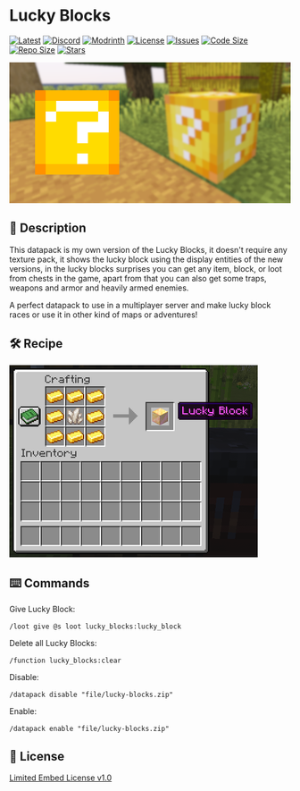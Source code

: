 # Lucky Blocks

[![Latest](https://img.shields.io/github/v/release/lullaby6/lucky-blocks-data-pack?color=blueviolet&logo=github)](https://github.com/lullaby6/lucky-blocks-data-pack/releases) 
[![Discord](https://img.shields.io/discord/1327308441324097681?label=discord&color=blue&logo=discord)](https://discord.gg/5UdcDa5xNC) 
[![Modrinth](https://img.shields.io/modrinth/dt/lucky-blocks?label=modrinth&logo=modrinth)](https://modrinth.com/datapack/lucky-blocks) 
[![License](https://img.shields.io/badge/license-mit-green)](https://github.com/lullaby6/lucky-blocks-data-pack/blob/main/LICENSE) 
[![Issues](https://img.shields.io/github/issues/lullaby6/lucky-blocks-data-pack?color=orange&logo=github)](https://github.com/lullaby6/lucky-blocks-data-pack/issues)
[![Code Size](https://img.shields.io/github/languages/code-size/lullaby6/lucky-blocks-data-pack?color=purple&logoColor=white)](https://github.com/lullaby6/lucky-blocks-data-pack)
[![Repo Size](https://img.shields.io/github/repo-size/lullaby6/lucky-blocks-data-pack?logo=dropbox&color=red)](https://github.com/lullaby6/lucky-blocks-data-pack)
[![Stars](https://img.shields.io/github/stars/lullaby6/lucky-blocks-data-pack?logo=github&color=yellow)](https://github.com/lullaby6/lucky-blocks-data-pack/stargazers)

![bg](https://raw.githubusercontent.com/lullaby6/lucky-blocks-data-pack/refs/heads/main/images/bg-5.png)

## 📖 Description

This datapack is my own version of the Lucky Blocks, it doesn't require any texture pack, it shows the lucky block using the display entities of the new versions, in the lucky blocks surprises you can get any item, block, or loot from chests in the game, apart from that you can also get some traps, weapons and armor and heavily armed enemies.

A perfect datapack to use in a multiplayer server and make lucky block races or use it in other kind of maps or adventures!

## 🛠️ Recipe

![recipe](https://raw.githubusercontent.com/lullaby6/lucky-blocks-data-pack/refs/heads/main/images/recipe.png)

## ⌨️ Commands

Give Lucky Block:

```mcfunciton
/loot give @s loot lucky_blocks:lucky_block
```

Delete all Lucky Blocks:

```mcfunciton
/function lucky_blocks:clear
```

Disable:

```mcfunction
/datapack disable "file/lucky-blocks.zip"
```

Enable:

```mcfunction
/datapack enable "file/lucky-blocks.zip"
```

## 🪪 License

[Limited Embed License v1.0](https://github.com/lullaby6/lucky-blocks-data-pack/blob/main/LICENSE)